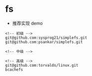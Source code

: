 # fs

- 推荐实现 demo
```shell
<!-- 初级 -->
git@github.com:sysprog21/simplefs.git
git@github.com:psankar/simplefs.git

<!-- 中级 -->

<!-- 高级 -->
git@github.com:torvalds/linux.git
bcachefs
```
